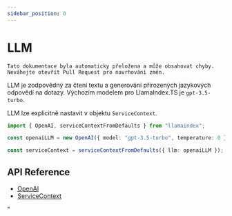 ```yaml
---
sidebar_position: 0
---
```


# LLM

`Tato dokumentace byla automaticky přeložena a může obsahovat chyby. Neváhejte otevřít Pull Request pro navrhování změn.`

LLM je zodpovědný za čtení textu a generování přirozených jazykových odpovědí na dotazy. Výchozím modelem pro LlamaIndex.TS je `gpt-3.5-turbo`.

LLM lze explicitně nastavit v objektu `ServiceContext`.

```typescript
import { OpenAI, serviceContextFromDefaults } from "llamaindex";

const openaiLLM = new OpenAI({ model: "gpt-3.5-turbo", temperature: 0 });

const serviceContext = serviceContextFromDefaults({ llm: openaiLLM });
```

## API Reference

- [OpenAI](../../api/classes/OpenAI.md)
- [ServiceContext](../../api/interfaces/ServiceContext.md)

"
